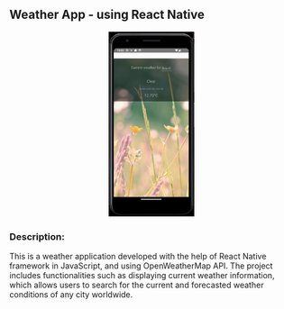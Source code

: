 ## Weather App - using React Native

<div  align="center">
<img src="./src/assets/app.png" width="30%" alt="Weather app screenshot"/>
</div>

### Description:  
This is a weather application developed with the help of React Native framework in JavaScript, and using OpenWeatherMap API. The project includes functionalities such as displaying current weather information,
which allows users to search for the current and forecasted weather conditions of any city worldwide.
